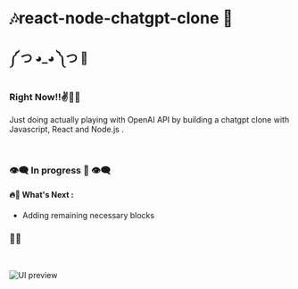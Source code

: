 # 🎶react-node-chatgpt-clone 👀

##  ༼ つ ◕_◕ ༽つ 💬

### Right Now!!✌👏👏

Just doing actually playing with OpenAI API by building a chatgpt clone with Javascript, React and Node.js .

<br />

### 👁‍🗨 In progress 🤞 👁‍🗨

#### 🔥🎇 What's Next :
- Adding remaining necessary blocks
### 👩‍💻
<br />

![UI preview](./public/preview.png)
